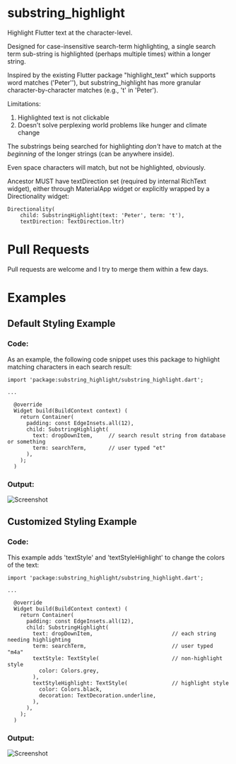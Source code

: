 # substring_highlight

Highlight Flutter text at the character-level.

Designed for case-insensitive search-term highlighting, a single search term sub-string is highlighted (perhaps multiple times) within a longer string.

Inspired by the existing Flutter package "highlight_text" which supports word matches ('Peter''), but substring_highlight has more granular character-by-character matches (e.g., 't' in 'Peter').

Limitations:
1. Highlighted text is not clickable
2. Doesn't solve perplexing world problems like hunger and climate change

The substrings being searched for highlighting _don't_ have to match at the *beginning* of the longer strings (can be anywhere inside).

Even space characters will match, but not be highlighted, obviously.

Ancestor MUST have textDirection set (required by internal RichText widget), either through MaterialApp widget or explicitly wrapped by a Directionality widget:
```
Directionality(
    child: SubstringHighlight(text: 'Peter', term: 't'),
    textDirection: TextDirection.ltr)
```


# Pull Requests
Pull requests are welcome and I try to merge them within a few days.



# Examples
## Default Styling Example
### Code:
As an example, the following code snippet uses this package to highlight matching characters in each search result:  
```
import 'package:substring_highlight/substring_highlight.dart';

...

  @override
  Widget build(BuildContext context) (
    return Container(
      padding: const EdgeInsets.all(12),
      child: SubstringHighlight(
        text: dropDownItem,     // search result string from database or something
        term: searchTerm,       // user typed "et"
      ),
    );
  )
```
### Output:
![Screenshot](example.png)



## Customized Styling Example
### Code:
This example adds 'textStyle' and 'textStyleHighlight' to change the colors of the text:  
```
import 'package:substring_highlight/substring_highlight.dart';

...

  @override
  Widget build(BuildContext context) (
    return Container(
      padding: const EdgeInsets.all(12),
      child: SubstringHighlight(
        text: dropDownItem,                         // each string needing highlighting
        term: searchTerm,                           // user typed "m4a"        
        textStyle: TextStyle(                       // non-highlight style                       
          color: Colors.grey,
        ),
        textStyleHighlight: TextStyle(              // highlight style
          color: Colors.black,
          decoration: TextDecoration.underline,
        ),        
      ),
    );
  )
```
### Output:
![Screenshot](example2.png)